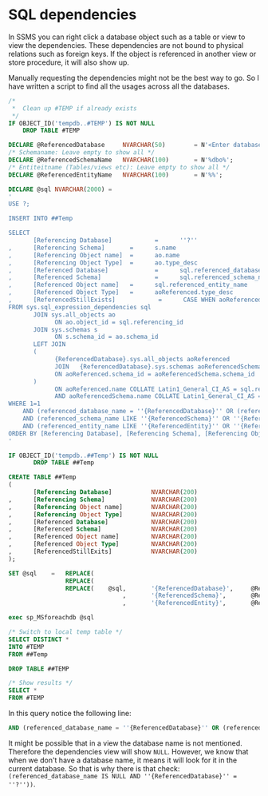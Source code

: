 # SQL dependencies
In SSMS you can right click a database object such as a table or view to view the dependencies. These dependencies 
are not bound to physical relations such as foreign keys. If the object is referenced in another view or store procedure,
it will also show up.

Manually requesting the dependencies might not be the best way to go. So I have written a script to find all the 
usages across all the databases.

``` sql linenums="1"
/*
 *	Clean up #TEMP if already exists
 */
IF OBJECT_ID('tempdb..#TEMP') IS NOT NULL
	DROP TABLE #TEMP

DECLARE @ReferencedDatabase		NVARCHAR(50)		= N'<Enter database name of referenced entity>';
/* Schemaname: Leave empty to show all */
DECLARE @ReferencedSchemaName	NVARCHAR(100)		= N'%dbo%';	
/* Entiteitname (Tables/views etc): Leave empty to show all */
DECLARE @ReferencedEntityName	NVARCHAR(100)		= N'%%';	

DECLARE @sql NVARCHAR(2000) =
'
USE ?;

INSERT INTO ##Temp

SELECT 
       [Referencing Database]            =      ''?'' 
,      [Referencing Schema]       =      s.name 
,      [Referencing Object name]  =      ao.name 
,      [Referencing Object Type]  =      ao.type_desc 
,      [Referenced Database]             =      sql.referenced_database_name 
,      [Referenced Schema]               =      sql.referenced_schema_name 
,      [Referenced Object name]   =      sql.referenced_entity_name 
,      [Referenced Object Type]   =      aoReferenced.type_desc 
,      [ReferencedStillExists]            =      CASE WHEN aoReferenced.name IS NULL THEN 0 ELSE 1 END 
FROM sys.sql_expression_dependencies sql 
       JOIN sys.all_objects ao 
             ON ao.object_id = sql.referencing_id 
       JOIN sys.schemas s 
             ON s.schema_id = ao.schema_id 
       LEFT JOIN 
       ( 
             {ReferencedDatabase}.sys.all_objects aoReferenced 
             JOIN   {ReferencedDatabase}.sys.schemas aoReferencedSchema 
             ON aoReferenced.schema_id = aoReferencedSchema.schema_id     
       ) 
             ON aoReferenced.name COLLATE Latin1_General_CI_AS = sql.referenced_entity_name COLLATE Latin1_General_CI_AS
             AND aoReferencedSchema.name COLLATE Latin1_General_CI_AS = sql.referenced_schema_name COLLATE Latin1_General_CI_AS
WHERE 1=1
	AND (referenced_database_name = ''{ReferencedDatabase}'' OR (referenced_database_name IS NULL AND ''{ReferencedDatabase}'' = ''?''))
	AND (referenced_schema_name LIKE ''{ReferencedSchema}'' OR ''{ReferencedSchema}'' = '''')
	AND (referenced_entity_name LIKE ''{ReferencedEntity}'' OR ''{ReferencedEntity}'' = '''')
ORDER BY [Referencing Database], [Referencing Schema], [Referencing Object name]
'

IF OBJECT_ID('tempdb..##Temp') IS NOT NULL
       DROP TABLE ##Temp

CREATE TABLE ##Temp 
(
       [Referencing Database]           NVARCHAR(200)
,      [Referencing Schema]				NVARCHAR(200)
,      [Referencing Object name]		NVARCHAR(200)
,      [Referencing Object Type]		NVARCHAR(200)
,      [Referenced Database]            NVARCHAR(200)
,      [Referenced Schema]              NVARCHAR(200)
,      [Referenced Object name]			NVARCHAR(200)
,      [Referenced Object Type]			NVARCHAR(200)
,      [ReferencedStillExits]           NVARCHAR(200)
);

SET @sql	=	REPLACE(
				REPLACE(	
				REPLACE(	@sql,		'{ReferencedDatabase}',		@ReferencedDatabase)
								,		'{ReferencedSchema}',		@ReferencedSchemaName)
								,		'{ReferencedEntity}',		@ReferencedEntityName)

exec sp_MSforeachdb @sql

/* Switch to local temp table */
SELECT DISTINCT *
INTO #TEMP
FROM ##Temp

DROP TABLE ##TEMP

/* Show results */
SELECT *
FROM #TEMP
```

In this query notice the following line:
```sql linenums="43"
AND (referenced_database_name = ''{ReferencedDatabase}'' OR (referenced_database_name IS NULL AND ''{ReferencedDatabase}'' = ''?''))
```
It might be possible that in a view the database name is not mentioned. Therefore the dependencies view will show `NULL`.
However, we know that when we don't have a database name, it means it will look for it in the current database. So 
that is why there is that check: `(referenced_database_name IS NULL AND ''{ReferencedDatabase}'' = ''?''))`.